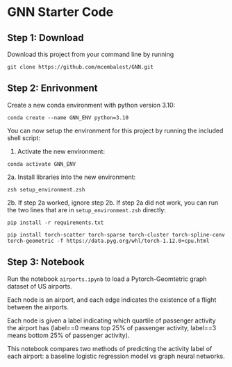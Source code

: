 # GNN Starter Code

## Step 1: Download

Download this project from your command line by running

`git clone https://github.com/mcembalest/GNN.git`

## Step 2: Enrivonment

Create a new conda environment with python version 3.10:

`conda create --name GNN_ENV python=3.10`

You can now setup the environment for this project by running the included shell script:

1. Activate the new environment:

`conda activate GNN_ENV`

2a. Install libraries into the new environment:

`zsh setup_environment.zsh`

2b. If step 2a worked, ignore step 2b. If step 2a did not work, you can run the two lines that are in `setup_environment.zsh` directly:

`pip install -r requirements.txt`

`pip install torch-scatter torch-sparse torch-cluster torch-spline-conv torch-geometric -f https://data.pyg.org/whl/torch-1.12.0+cpu.html`

## Step 3: Notebook

Run the notebook `airports.ipynb` to load a Pytorch-Geomtetric graph dataset of US airports. 

Each node is an airport, and each edge indicates the existence of a flight between the airports.

Each node is given a label indicating which quartile of passenger activity the airport has (label==0 means top 25% of passenger activity, label==3 means bottom 25% of passenger activity).

This notebook compares two methods of predicting the activity label of each airport: a baseline logistic regression model vs graph neural networks.
